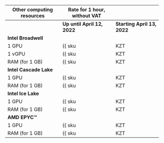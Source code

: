 | Other computing resources | Rate for 1 hour, without VAT | |
| --- | --- | --- |
| | **Up until April 12, 2022** | **Starting April 13, 2022** |
| **Intel Broadwell** | |
| 1 GPU | {{ sku|KZT|compute.vm.gpu.gpu-standard|string }} | ₸1247.60 |
| 1 vGPU | {{ sku|KZT|compute.vm.gpu.vgpu-standard.v1|string }} | ₸312.00 |
| RAM (for 1 GB) | {{ sku|KZT|compute.vm.ram|string }} | ₸1.95 |
| **Intel Cascade Lake** | |
| 1 GPU | {{ sku|KZT|compute.vm.gpu.gpu-standard.v2|string }} | ₸1247.60 |
| RAM (for 1 GB) | {{ sku|KZT|compute.vm.ram.v2|string }} | ₸1.55 |
| **Intel Ice Lake** | |
| 1 GPU | {{ sku|KZT|compute.vm.gpu.standard.v3-t4|string }} | ₸320.00 |
| RAM (for 1 GB) | {{ sku|KZT|compute.vm.ram.v3|string }} | ₸1.40 |
| **AMD EPYC™** | |
| 1 GPU | {{ sku|KZT|compute.vm.gpu.gpu-standard.v3|string }} | ₸1858.50 |
| RAM (for 1 GB) | {{ sku|KZT|compute.vm.ram.gpu-standard.v3|string }} | ₸1.40 |